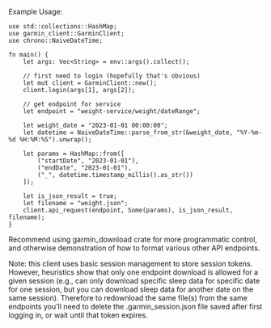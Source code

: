 Example Usage:

```ignore
use std::collections::HashMap;
use garmin_client::GarminClient;
use chrono::NaiveDateTime;

fn main() {
    let args: Vec<String> = env::args().collect();

    // first need to login (hopefully that's obvious)
    let mut client = GarminClient::new();
    client.login(args[1], args[2]);

    // get endpoint for service
    let endpoint = "weight-service/weight/dateRange";

    let weight_date = "2023-01-01 00:00:00";
    let datetime = NaiveDateTime::parse_from_str(&weight_date, "%Y-%m-%d %H:%M:%S").unwrap();

    let params = HashMap::from([
        ("startDate", "2023-01-01"),
        ("endDate", "2023-01-01"),
        ("_", datetime.timestamp_millis().as_str())
    ]);

    let is_json_result = true;
    let filename = "weight.json";
    client.api_request(endpoint, Some(params), is_json_result, filename);
}
```

Recommend using garmin_download crate for more programmatic control, and otherwise demonstration of how to format various other API endpoints.

Note: this client uses basic session management to store session tokens. However, heuristics show that only one endpoint download is allowed for a given session (e.g., can only download specific sleep data for specific date for one session, but you can download sleep data for another date on the same session). Therefore to redownload the same file(s) from the same endpoints you'll need to delete the .garmin_session.json file saved after first logging in, or wait until that token expires.
